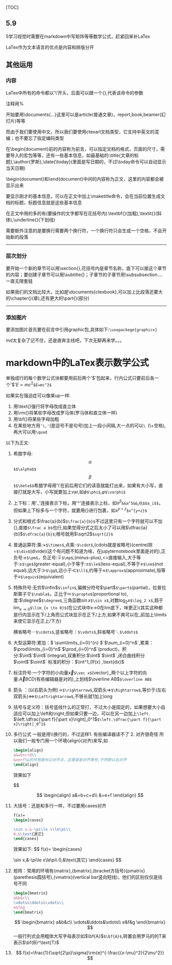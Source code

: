 [TOC]

## 5.9

5学习视觉时需要在markdown中写矩阵等等数学公式，赶紧回来补LaTex

LaTex作为文本语言的优点是内容和排版分开

## 其他运用

### 内容

LaTex中所有的命令都以'\\'开头，后面可以跟一个{},代表该命令的参数

注释用%

开始要用\documents{...}这里可以是article(普通文章)，report,book,beamer(幻灯片)等等

而由于我们要使用中文，所以我们要使用ctexart文档类型，它支持中英文的混编；也不要忘了指定编码类型

在\begin{document}前的内容称为前言，可以指定文档的格式，页面的尺寸，需要导入的宏包等等，还有一些基本信息，如最基础的:\title{文章的标题},\author{罗斯},\date{\today}(里面是写日期的，不过\today命令可以自动显示当天日期)

\begin{document}和\end{document}中间的内容称为正文，这里的内容都会被显示出来

要显示刚才的基本信息，可以在正文中加上\maketitle命令，会在当前位置生成文档的标题，标题信息就是这些基本信息

在正文中用的多的有(要操作的文字都写在花括号内):\textbf{}(加粗),\textit{}(斜体),\underline{}(下划线)

需要额外注意的是要换行需要两个换行符，一个换行符只会生成一个空格，不会开始新的段落

---

### 层次划分

要开始一个新的章节可以用\section{},花括号内是章节名称，底下可以接这个章节的内容；要创建子章节可以用\subtitle{}；子章节的子章节用\subsubsection....一直无限套娃

如果我们的文档比较大，比如是\\documents{ctexbook},可以加上比段落还要大的\chapter{}(章),还有更大的\part{}(部分)

---

### 添加图片

要添加图片首先要在前言中引用graphic包,具体如下:`\usepackege{graphicx}`

md太复杂了记不住，还是直奔主线吧，下次无聊再来学。。。

# markdown中的LaTex表示数学公式

单独成行的每个数学公式块都要用前后两个'\$'包起来，行内公式只要前后各一个'\$'$E=mc^2$`$E=mc^2$`

如果实在强迫症可以像某up一样:

1. 用\text{}强行将字母改成直立体
2. 用\rm{}将某些字母改成罗马体(罗马体和直立体一样)
3. 用\bf{}将某些字母加粗
4. 在某些地方用`'\,'`(是逗号不是句号)加上一段小间隔,大一点的可以`\ `(\\+空格),再大可以用`\quad`



以下为正文:

1. 希腊字母:$$ \alpha $$`$$\alpha$$`$$\beta$$`$$\beta$$`希腊字母用'\\'在前后用它们的读音就能打出来，如果有大小写，直接打就是大写，小写就要加上var,如$\phi$`$\phi$`,$\varphi$`$\varphi$`

2. 上下标：用'_'连接表示下标，用'\^'连接表示上标，如$a^5$`&&a^5&&`,$a_i$`$$a_i$$`，但如果上下标多与一个字符，就要用{}进行包裹，如$x^{y+z}$`$x^{y+z}$`

3. 分式和根式:$\frac{a}{b}$`$\frac{a}{b}$`不过这里只有一个字符就可以不加{},直接`$\frac a b$`也行,如果觉得分式之后太小了可以用$\dfrac{a}{b}$`$\dfrac{a}{b}$`;根号就用$\sqrt2$`$sqrt{2}$`

4. 普通运算符:乘:$\times$`$\times$`,点乘:$\cdot$`$\cdot$`,(cdots就是省略号)(centre)除$\div$`$\div$`(divide)(这个有问题不知道为啥，在jupyternotebook里面是对的),正负号:$\pm$`$\pm$`，负正号:$\mp$`$\mp$`,(minus-plus),<>直接输入,大于等于:$\ge$`$\ge$`(greater-equal),小于等于:$\le$`$\le$`(less-equal),不等于$\ne$`$\ne$`(not equal),远大于$\gg$`$\gg$`,远小于$\ll$`$\ll$`,约等于$\approx$`$\approx$`(approximate),恒等于$\equiv$`$\equiv$`(equivalent)

5. 特殊符号:无穷$\infin$`$\infin$`,偏微分符号$\part$`$\part$`(partial)，拉普拉斯算子$\nabla$`$\nabla$`，正比于$\propto$`$\propto$`(proportional to),度:$\degree$`$\degree$`,三角函数$\sin x$`$\sin x$`,对数$\log_2 x$`$\log_2 x$`,趋于$\lim_{x \to 0}$`$\lim_{x \to 0}$`(在公式块中x->0在lim底下，味更正)(其实这种都是行内显示在下/上角而公式块显示在正下/上方,如果不爽可以在_前加上\limits来使它显示在正上/下方)

   横省略号$\cdots$`$\cdots$`,竖省略号$\vdots$`$\vdots$`,斜省略号$\ddots$`$\ddots$`

6. 大型运算符:累加：$ \sum\limits_{i=0}^{n} $`$\sum_(i=0)^n$`,累乘：$\prod\limits_{i=0}^n$`$\prod_{i=0}^n$`(product)，积分:$\int$`$\int$`(integral),双重积分:$\iint$`$\iint$`,闭合曲线积分$\oint$`$\oint$`       标准的积分：$\int^1_0f(x) \,\text{dx}$

7. 标注符号:一个字符的小向量$\vec x$`$\vec x$`(vector),,两个以上字符的向量:$\overrightarrow ABCD$(有些编辑器是对的),上划线$\overline AB$`$\overline AB$`

8. 箭头 ：(以右箭头为例)$\rightarrow$`$\rightarrow$`,双箭头$\Rightarrow$`$\Rightarrow$`,等价于(左右双箭头)$\Leftrightarrow$`$\Leftrightarrow$`,不够长就1加上long

9. 括号与定义符：括号竖线什么的正常打，不过大小是固定的，如果想要大小自适应可以加上\left和\right,但如果只要一边，可以在另一边加上`\left.` $\left.\dfrac{\part f}{\part x}\right|_0^1$`$\left.\dfrac{\part f}{\part x}\right|_0^1$`

10. 多行公式 一般是用\\\换行的，不过这样1. 有些编译器读不了 2. 对齐很奇怪  所以我们一般专门用一个环境{align}(对齐)来写,如

    ```latex
    \begin{align}
    a&=b+c+d\\
    &=e+f%&的作用是标记对齐点，这里就是对齐等号,不然默认右对齐
    \end{align}
    ```

    效果如下
    
    $$
    
    $$
    \begin{align}
    a&=b+c+d\\
    &=e+f
    \end{align}
    $$
    
11. 大括号：还是和多行一样，不过要用cases对齐

    ```latex
    f(x)=
    \begin{cases}
    
    \sin x,&-\pi\le x\le\pi\\
    0,&\text{其它}
    \end{cases}
    ```

    效果如下:
    $$
    f(x)=
    \begin{cases}
    
    \sin x,&-\pi\le x\le\pi\\
    0,&\text{其它}
    \end{cases}
    $$
    
12. 矩阵：常用的环境有{matrix},{bmatrix},(bracket方括号){pmatrix}(parethesis圆括号),{vmatrix}(vertical bar竖向短线)，他们的区别仅仅是括号不同

    ```latex
    \begin{bmatrix}
    a&b&c\\
    \vdots&\ddots&\vdots\\
    e&f&g
    \end{bmatrix}
    ```

    
    $$
    \begin{bmatrix}
    a&b&c\\
    \vdots&\ddots&\vdots\\
    e&f&g
    \end{bmatrix}
    $$
    一般行列式会用粗体大写字母表示如$\bf{A}$`$\bf{A}$`,转置会用罗马的的T来表示$\bf{B}^\text{T}$

13. $$
    f(x)=\frac{1}{\sqrt{2\pi}\sigma}\rm{e}^{-\frac{{x-\mu}^2}{2\mu^2}}
    $$